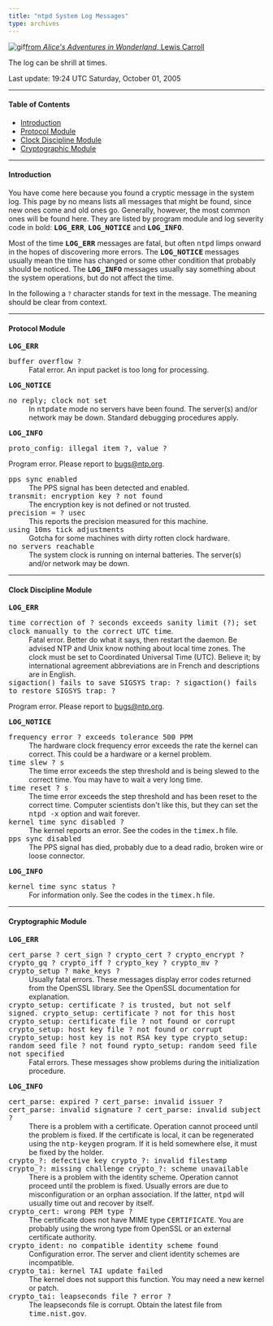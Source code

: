 ```yaml
---
title: "ntpd System Log Messages"
type: archives
---
```


![gif](/archives/pic/flatheads.gif)[from _Alice's Adventures in Wonderland_, Lewis Carroll](http://www.eecis.udel.edu/~mills/pictures.html)

The log can be shrill at times.

Last update:  19:24 UTC Saturday, October 01, 2005

* * *

#### Table of Contents

*   [Introduction](/archives/4.2.4-series/msyslog/#introduction)
*   [Protocol Module](/archives/4.2.4-series/msyslog/#protocol-module)
*   [Clock Discipline Module](/archives/4.2.4-series/msyslog/#clock-discipline-module)
*   [Cryptographic Module](/archives/4.2.4-series/msyslog/#cryptographic-module)

* * *

#### Introduction

You have come here because you found a cryptic message in the system log. This page by no means lists all messages that might be found, since new ones come and old ones go. Generally, however, the most common ones will be found here. They are listed by program module and log severity code in bold: <tt>**LOG_ERR**</tt>, **<tt>LOG_NOTICE</tt>** and <tt>**LOG_INFO**</tt>.

Most of the time **<tt>LOG_ERR</tt>** messages are fatal, but often <tt>ntpd</tt> limps onward in the hopes of discovering more errors. The <tt>**LOG_NOTICE**</tt> messages usually mean the time has changed or some other condition that probably should be noticed. The <tt>**LOG_INFO**</tt> messages usually say something about the system operations, but do not affect the time.

In the following a `?` character stands for text in the message. The meaning should be clear from context.

* * *

#### Protocol Module

<tt>**LOG_ERR**</tt>

<dt><tt>buffer overflow ?</tt></dt>

<dd>Fatal error. An input packet is too long for processing.</dd>

<tt>**LOG_NOTICE**</tt>

<dt><tt>no reply; clock not set</tt></dt>

<dd>In <tt>ntpdate</tt> mode no servers have been found. The server(s) and/or network may be down. Standard debugging procedures apply.</dd>

<tt>**LOG_INFO**</tt>

<dt><tt>proto_config: illegal item ?, value ?</tt></dt>

Program error. Please report to bugs@ntp.org. 

<dt><tt>pps sync enabled</tt></dt>

<dd>The PPS signal has been detected and enabled.</dd>

<dt><tt>transmit: encryption key ? not found</tt></dt>

<dd>The encryption key is not defined or not trusted.</dd>

<dt><tt>precision = ? usec</tt></dt>

<dd>This reports the precision measured for this machine.</dd>

<dt><tt>using 10ms tick adjustments</tt></dt>

<dd>Gotcha for some machines with dirty rotten clock hardware.</dd>

<dt><tt>no servers reachable</tt></dt>

<dd>The system clock is running on internal batteries. The server(s) and/or network may be down.</dd>

* * *

#### Clock Discipline Module

<tt>**LOG_ERR**</tt>

<dt><tt>time correction of ? seconds exceeds sanity limit (?); set clock manually to the correct UTC time</tt>.</dt>

<dd>Fatal error. Better do what it says, then restart the daemon. Be advised NTP and Unix know nothing about local time zones. The clock must be set to Coordinated Universal Time (UTC). Believe it; by international agreement abbreviations are in French and descriptions are in English.</dd>

<dt><tt>sigaction() fails to save SIGSYS trap: ? </tt> 
</tt><tt>sigaction() fails to restore SIGSYS trap: ?</tt></dt>

Program error. Please report to bugs@ntp.org.

<tt>**LOG_NOTICE**</tt>

<dt><tt>frequency error ? exceeds tolerance 500 PPM</tt></dt>

<dd>The hardware clock frequency error exceeds the rate the kernel can correct. This could be a hardware or a kernel problem.</dd>

<dt><tt>time slew ? s</tt></dt>

<dd>The time error exceeds the step threshold and is being slewed to the correct time. You may have to wait a very long time.</dd>

<dt><tt>time reset ? s</tt></dt>

<dd>The time error exceeds the step threshold and has been reset to the correct time. Computer scientists don't like this, but they can set the <tt>ntpd -x</tt> option and wait forever.</dd>

<dt><tt>kernel time sync disabled ?</tt></dt>

<dd>The kernel reports an error. See the codes in the <tt>timex.h</tt> file.</dd>

<dt><tt>pps sync disabled</tt></dt>

<dd>The PPS signal has died, probably due to a dead radio, broken wire or loose connector.</dd>

<tt>**LOG_INFO**</tt>

<dt><tt>kernel time sync status ?</tt></dt>

<dd>For information only. See the codes in the <tt>timex.h</tt> file.</dd>

* * *

#### Cryptographic Module

<tt>**LOG_ERR**</tt>

<dt><tt>cert_parse ?  
</tt><tt>cert_sign ?  
</tt><tt>crypto_cert ?  
</tt><tt>crypto_encrypt ?  
</tt><tt>crypto_gq ?  
</tt><tt>crypto_iff ?  
</tt><tt>crypto_key ?  
</tt><tt>crypto_mv ?  
</tt><tt>crypto_setup ?  
</tt><tt>make_keys ?</tt></dt>

<dd>Usually fatal errors. These messages display error codes returned from the OpenSSL library. See the OpenSSL documentation for explanation.</dd>

<dt><tt>crypto_setup: certificate ? is trusted, but not self signed.  
</tt><tt>crypto_setup: certificate ? not for this host  
</tt><tt>crypto_setup: certificate file ? not found or corrupt  
</tt><tt>crypto_setup: host key file ? not found or corrupt  
</tt><tt>crypto_setup: host key is not RSA key type  
</tt><tt>crypto_setup: random seed file ? not found  
</tt><tt>rypto_setup: random seed file not specified</tt></dt>

<dd>Fatal errors. These messages show problems during the initialization procedure.</dd>

<tt>**LOG_INFO**</tt>

<dt><tt>cert_parse: expired ?  
</tt><tt>cert_parse: invalid issuer ?  
</tt><tt>cert_parse: invalid signature ?  
</tt><tt>cert_parse: invalid subject ?</tt></dt>

<dd>There is a problem with a certificate. Operation cannot proceed until the problem is fixed. If the certificate is local, it can be regenerated using the <tt>ntp-keygen</tt> program. If it is held somewhere else, it must be fixed by the holder.</dd>

<dt><tt>crypto_?: defective key  
</tt><tt>crypto_?: invalid filestamp  
</tt><tt>crypto_?: missing challenge  
</tt><tt>crypto_?: scheme unavailable</tt></dt>

<dd>There is a problem with the identity scheme. Operation cannot proceed until the problem is fixed. Usually errors are due to misconfiguration or an orphan association. If the latter, <tt>ntpd</tt> will usually time out and recover by itself.</dd>

<dt><tt>crypto_cert: wrong PEM type ?</tt></dt>

<dd>The certificate does not have MIME type <tt>CERTIFICATE</tt>. You are probably using the wrong type from OpenSSL or an external certificate authority.</dd>

<dt><tt>crypto_ident: no compatible identity scheme found</tt></dt>

<dd>Configuration error. The server and client identity schemes are incompatible.</dd>

<dt><tt>crypto_tai: kernel TAI update failed</tt></dt>

<dd>The kernel does not support this function. You may need a new kernel or patch.</dd>

<dt><tt>crypto_tai: leapseconds file ? error ?</tt></dt>

<dd>The leapseconds file is corrupt. Obtain the latest file from <tt>time.nist.gov</tt>.</dd>